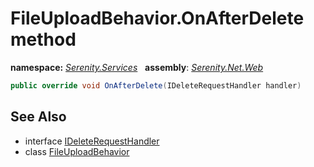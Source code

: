 # FileUploadBehavior.OnAfterDelete method
**namespace:** *[Serenity.Services](../../README.md#serenity.services-namespace)*   **assembly**: *[Serenity.Net.Web](../../README.md)*

```csharp
public override void OnAfterDelete(IDeleteRequestHandler handler)
```

## See Also

* interface [IDeleteRequestHandler](../Serenity.Net.Services/../IDeleteRequestHandler.md)
* class [FileUploadBehavior](../FileUploadBehavior.md)